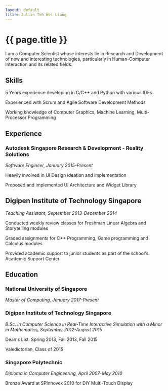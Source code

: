 ```yaml
---
layout: default
title: Julian Teh Wei Liang
---
```

# {{ page.title }}

I am a Computer Scientist whose interests lie in Research and Development of new and interesting technologies, particularly in Human-Computer Interaction and its related fields.

## Skills
5 Years experience developing in C/C++ and Python with various IDEs

Experienced with Scrum and Agile Software Development Methods

Working knowledge of Computer Graphics, Machine Learning, Multi-Processor Programming


## Experience
### Autodesk Singapore Research & Development - Reality Solutions 
_Software Engineer, January 2015-Present_

Heavily involved in UI Design ideation and implementation

Proposed and implemented UI Architecture and Widget Library


## Digipen Institute of Technology Singapore
_Teaching Assistant, September 2013-December 2014_

Conducted weekly review classes for Freshman Linear Algebra and Storytelling modules

Graded assignments for C++ Programming, Game programming and Calculus modules

Provided academic support to junior students as part of the school's Academic Support Center


## Education
### National University of Singapore 
_Master of Computing, January 2017-Present_


### Digipen Institute of Technology Singapore 
_B.Sc. in Computer Science in Real-Time Interactive Simulation with a Minor in Mathematics, September 2012-August 2015_

Dean's List: Spring 2013, Fall 2013, Fall 2015

Valedictorian, Class of 2015


### Singapore Polytechnic 
_Diploma in Computer Engineering, April 2007-May 2010_

Bronze Award at SPInnovex 2010 for DIY Multi-Touch Display